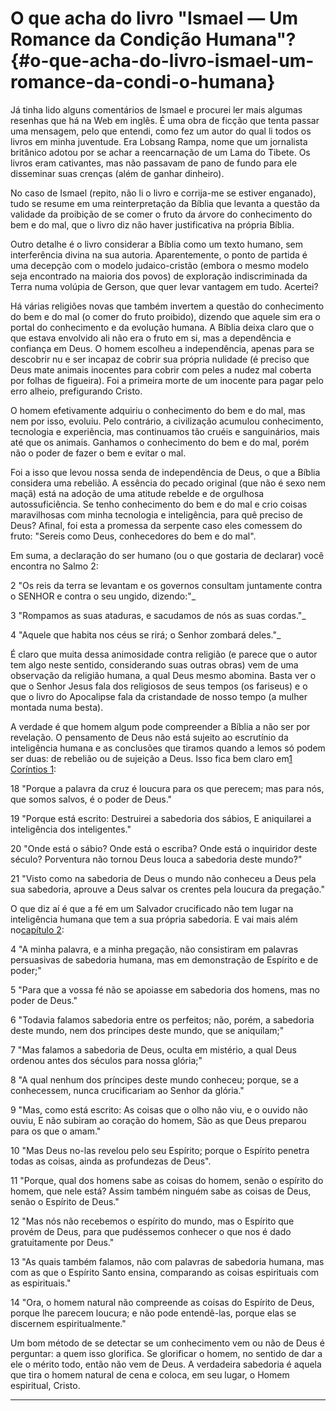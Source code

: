 # O que acha do livro &quot;Ismael — Um Romance da Condição Humana&quot;? {#o-que-acha-do-livro-ismael-um-romance-da-condi-o-humana}

Já tinha lido alguns comentários de Ismael e procurei ler mais algumas resenhas que há na Web em inglês. É uma obra de ficção que tenta passar uma mensagem, pelo que entendi, como fez um autor do qual li todos os livros em minha juventude. Era Lobsang Rampa, nome que um jornalista britânico adotou por se achar a reencarnação de um Lama do Tibete. Os livros eram cativantes, mas não passavam de pano de fundo para ele disseminar suas crenças (além de ganhar dinheiro).

No caso de Ismael (repito, não li o livro e corrija-me se estiver enganado), tudo se resume em uma reinterpretação da Bíblia que levanta a questão da validade da proibição de se comer o fruto da árvore do conhecimento do bem e do mal, que o livro diz não haver justificativa na própria Bíblia.

Outro detalhe é o livro considerar a Bíblia como um texto humano, sem interferência divina na sua autoria. Aparentemente, o ponto de partida é uma decepção com o modelo judaico-cristão (embora o mesmo modelo seja encontrado na maioria dos povos) de exploração indiscriminada da Terra numa volúpia de Gerson, que quer levar vantagem em tudo. Acertei?

Há várias religiões novas que também invertem a questão do conhecimento do bem e do mal (o comer do fruto proibido), dizendo que aquele sim era o portal do conhecimento e da evolução humana. A Bíblia deixa claro que o que estava envolvido ali não era o fruto em si, mas a dependência e confiança em Deus. O homem escolheu a independência, apenas para se descobrir nu e ser incapaz de cobrir sua própria nulidade (é preciso que Deus mate animais inocentes para cobrir com peles a nudez mal coberta por folhas de figueira). Foi a primeira morte de um inocente para pagar pelo erro alheio, prefigurando Cristo.

O homem efetivamente adquiriu o conhecimento do bem e do mal, mas nem por isso, evoluiu. Pelo contrário, a civilização acumulou conhecimento, tecnologia e experiência, mas continuamos tão cruéis e sanguinários, mais até que os animais. Ganhamos o conhecimento do bem e do mal, porém não o poder de fazer o bem e evitar o mal.

Foi a isso que levou nossa senda de independência de Deus, o que a Bíblia considera uma rebelião. A essência do pecado original (que não é sexo nem maçã) está na adoção de uma atitude rebelde e de orgulhosa autossuficiência. Se tenho conhecimento do bem e do mal e crio coisas maravilhosas com minha tecnologia e inteligência, para quê preciso de Deus? Afinal, foi esta a promessa da serpente caso eles comessem do fruto: &quot;Sereis como Deus, conhecedores do bem e do mal&quot;.

Em suma, a declaração do ser humano (ou o que gostaria de declarar) você encontra no Salmo 2:

2 &quot;Os reis da terra se levantam e os governos consultam juntamente contra o SENHOR e contra o seu ungido, dizendo:&quot;_

3 &quot;Rompamos as suas ataduras, e sacudamos de nós as suas cordas.&quot;_

4 &quot;Aquele que habita nos céus se rirá; o Senhor zombará deles.&quot;_

É claro que muita dessa animosidade contra religião (e parece que o autor tem algo neste sentido, considerando suas outras obras) vem de uma observação da religião humana, a qual Deus mesmo abomina. Basta ver o que o Senhor Jesus fala dos religiosos de seus tempos (os fariseus) e o que o livro do Apocalipse fala da cristandade de nosso tempo (a mulher montada numa besta).

A verdade é que homem algum pode compreender a Bíblia a não ser por revelação. O pensamento de Deus não está sujeito ao escrutínio da inteligência humana e as conclusões que tiramos quando a lemos só podem ser duas: de rebelião ou de sujeição a Deus. Isso fica bem claro em[1 Coríntios 1](http://bibliaonline.com.br/acf/1co/1):

18 &quot;Porque a palavra da cruz é loucura para os que perecem; mas para nós, que somos salvos, é o poder de Deus.&quot;

19 &quot;Porque está escrito: Destruirei a sabedoria dos sábios, E aniquilarei a inteligência dos inteligentes.&quot;

20 &quot;Onde está o sábio? Onde está o escriba? Onde está o inquiridor deste século? Porventura não tornou Deus louca a sabedoria deste mundo?&quot;

21 &quot;Visto como na sabedoria de Deus o mundo não conheceu a Deus pela sua sabedoria, aprouve a Deus salvar os crentes pela loucura da pregação.&quot;

O que diz aí é que a fé em um Salvador crucificado não tem lugar na inteligência humana que tem a sua própria sabedoria. E vai mais além no[capítulo 2](http://bibliaonline.com.br/acf/1co/2/4):

4 &quot;A minha palavra, e a minha pregação, não consistiram em palavras persuasivas de sabedoria humana, mas em demonstração de Espírito e de poder;&quot;

5 &quot;Para que a vossa fé não se apoiasse em sabedoria dos homens, mas no poder de Deus.&quot;

6 &quot;Todavia falamos sabedoria entre os perfeitos; não, porém, a sabedoria deste mundo, nem dos príncipes deste mundo, que se aniquilam;&quot;

7 &quot;Mas falamos a sabedoria de Deus, oculta em mistério, a qual Deus ordenou antes dos séculos para nossa glória;&quot;

8 &quot;A qual nenhum dos príncipes deste mundo conheceu; porque, se a conhecessem, nunca crucificariam ao Senhor da glória.&quot;

9 &quot;Mas, como está escrito: As coisas que o olho não viu, e o ouvido não ouviu, E não subiram ao coração do homem, São as que Deus preparou para os que o amam.&quot;

10 &quot;Mas Deus no-las revelou pelo seu Espírito; porque o Espírito penetra todas as coisas, ainda as profundezas de Deus&quot;.

11 &quot;Porque, qual dos homens sabe as coisas do homem, senão o espírito do homem, que nele está? Assim também ninguém sabe as coisas de Deus, senão o Espírito de Deus.&quot;

12 &quot;Mas nós não recebemos o espírito do mundo, mas o Espírito que provém de Deus, para que pudéssemos conhecer o que nos é dado gratuitamente por Deus.&quot;

13 &quot;As quais também falamos, não com palavras de sabedoria humana, mas com as que o Espírito Santo ensina, comparando as coisas espirituais com as espirituais.&quot;

14 &quot;Ora, o homem natural não compreende as coisas do Espírito de Deus, porque lhe parecem loucura; e não pode entendê-las, porque elas se discernem espiritualmente.&quot;

Um bom método de se detectar se um conhecimento vem ou não de Deus é perguntar: a quem isso glorifica. Se glorificar o homem, no sentido de dar a ele o mérito todo, então não vem de Deus. A verdadeira sabedoria é aquela que tira o homem natural de cena e coloca, em seu lugar, o Homem espiritual, Cristo.

*****